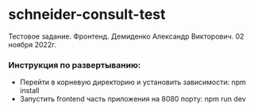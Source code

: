 # schneider-consult-test
Тестовое задание. Фронтенд. Демиденко Александр Викторович. 02 ноября 2022г.

### Инструкция по развертыванию:
* Перейти в корневую директорию и установить зависимости: npm install
* Запустить frontend часть приложения на 8080 порту: npm run dev
